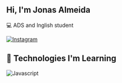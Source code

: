 ## Hi, I'm Jonas Almeida
💻 ADS and Inglish student

[![Instagram](https://img.shields.io/badge/Instagram-E4405F?style=for-the-badge&logo=instagram&logoColor=white)](https://www.instagram.com/jonasalmeidas__/)


## 🚀 Technologies I'm Learning
![Javascript](https://img.shields.io/badge/Javascript-ffe600?style=for-the-badge&logo=Javascript&logoColor=black)  
